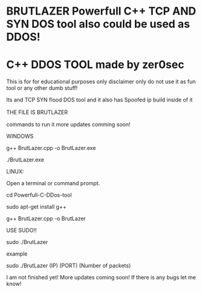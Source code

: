 # BRUTLAZER Powerfull C++ TCP AND SYN DOS tool also could be used as DDOS!
# C++ DDOS TOOL                                                                     made by  zer0sec
 
 This is for for educational purposes only disclaimer only do not use it as fun tool or any other dumb stuff!
 
Its and TCP SYN flood DOS tool and it also has Spoofed ip build inside of it                                           

THE FILE IS BRUTLAZER 
ㅤㅤㅤㅤㅤㅤㅤ

commands to run it 
more updates comming soon!






WINDOWS 

g++ BrutLazer.cpp -o BrutLazer.exe


./BrutLazer.exe


LINUX:

Open a terminal or command prompt.


cd Powerfull-C-DDos-tool

sudo apt-get install g++


g++ BrutLazer.cpp -o BrutLazer

USE SUDO!!

sudo ./BrutLazer

example

 sudo ./BrutLazer (IP) (PORT) (Number of packets)

I am not finished yet!
More updates coming soon!
If there is any bugs let me know! 
